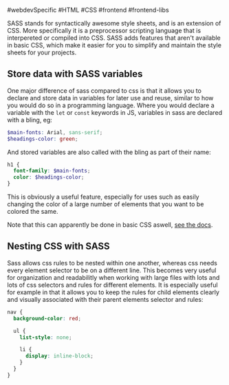#webdevSpecific #HTML #CSS #frontend #frontend-libs 

SASS stands for syntactically awesome style sheets, and is an extension of CSS. More specifically it is a preprocessor scripting language that is interpereted or compiled into CSS. SASS adds features that aren't available in basic CSS, which make it easier for you to simplify and maintain the style sheets for your projects.

## Store data with SASS variables
One major difference of sass compared to css is that it allows you to declare and store data in variables for later use and reuse, similar to how you would do so in a programming language. Where you would declare a variable with the `let` or `const` keywords in JS, variables in sass are declared with a bling, eg: 
```scss
$main-fonts: Arial, sans-serif;
$headings-color: green;
```
And stored variables are also called with the bling as part of their name:
```scss
h1 {
  font-family: $main-fonts;
  color: $headings-color;
}
```
This is obviously a useful feature, especially for uses such as easily changing the color of a large number of elements that you want to be colored the same.

Note that this can apparently be done in basic CSS aswell, [see the docs](https://developer.mozilla.org/en-US/docs/Web/CSS/Using_CSS_custom_properties).

## Nesting CSS with SASS
Sass allows css rules to be nested within one another, whereas css needs every element selector to be on a different line. This becomes very useful for organization and readabilitly when working with large files with lots and lots of css selectors and rules for different elements. It is especially useful for example in that it allows you to keep the rules for child elements clearly and visually associated with their parent elements selector and rules:
```scss
nav {
  background-color: red;

  ul {
    list-style: none;

    li {
      display: inline-block;
    }
  }
}
```

